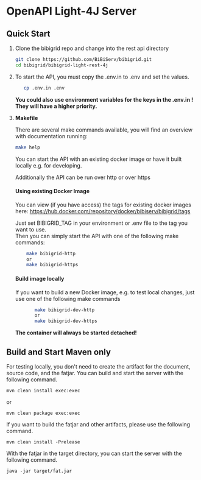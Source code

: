 # OpenAPI Light-4J Server

## Quick Start

1. Clone the bibigrid repo and change into the rest api directory

    ~~~BASH
    git clone https://github.com/BiBiServ/bibigrid.git
    cd bibigrid/bibigrid-light-rest-4j
    ~~~

2.   To start the API, you must copy the .env.in to .env and set the values.

     ~~~BASH
        cp .env.in .env
     ~~~
        **You could also use environment variables for the keys in the .env.in ! They will have a higher priority.**
  
4. **Makefile**

    There are several make commands available, you will find an overview with documentation running:
     ~~~BASH
    make help
     ~~~
    
    You can start the API with an existing docker image or have it built locally e.g. for developing.
    
    Additionally the API can be run over http or over https
    
    #### Using existing Docker Image
    You can view (if you have access) the tags for existing docker images here: https://hub.docker.com/repository/docker/bibiserv/bibigrid/tags<br>
    
    Just set BIBIGRID_TAG in your environment or .env file to the tag you want to use.<br>
    Then you can simply start the API with one of the following make commands:
    
    ~~~BASH
        make bibigrid-http
        or 
        make bibigrid-https
    ~~~
   
   #### Build image locally
   If you want to build a new Docker image, e.g. to test local changes, just use one of the following make commands
    ~~~BASH
           make bibigrid-dev-http
           or 
           make bibigrid-dev-https
    ~~~
   
   **The container will always be started detached!**
    

## Build and Start Maven only

For testing locally, you don't need to create the artifact for the document, source code, and the fatjar. You can build and start the server with the following command.

```
mvn clean install exec:exec
```

or

```
mvn clean package exec:exec
```

If you want to build the fatjar and other artifacts, please use the following command.

```
mvn clean install -Prelease
```

With the fatjar in the target directory, you can start the server with the following command.

```
java -jar target/fat.jar
```





